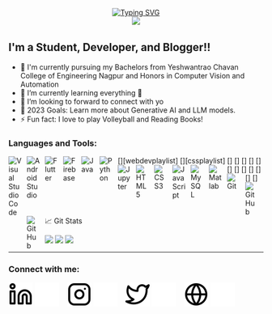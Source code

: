 <p align="center">
<a href="https://github.com/yashrajtarte">
    <img src="https://readme-typing-svg.demolab.com?font=Georgia&size=18&duration=2000&pause=100&multiline=true&width=500&height=80&lines=Yashraj Tarte;Mechine Learning+%7C+Flutter+%7C+Web Designing;SQL+%7C+GCP+%7C+Java+%7C+Python" alt="Typing SVG" />
</a>
<br/>
<a href="https://github.com/yashrajtarte">
    <img src="https://github-stats-alpha.vercel.app/api?username=YashrajTarte&cc=22272e&tc=37BCF6&ic=fff&bc=0000">
</a>
</br>

## I'm a Student, Developer, and Blogger!!

- 🔭 I'm currently pursuing my Bachelors from Yeshwantrao Chavan College of Engineering Nagpur and Honors in Computer Vision and Automation
- 🌱 I’m currently learning everything 🤣
- 👯 I’m looking to forward to connect with yo
- 🥅 2023 Goals: Learn more about Generative AI and LLM models.
- ⚡ Fun fact: I love to play Volleyball and Reading Books!


### Languages and Tools:

[<img align="left" alt="Visual Studio Code" width="26px" src="https://cdn.jsdelivr.net/gh/devicons/devicon/icons/vscode/vscode-original.svg" style="padding-right:10px;" />][webdevplaylist]
[<img align="left" alt="Android Studio" width="26px" src="https://cdn.jsdelivr.net/gh/devicons/devicon/icons/androidstudio/androidstudio-original.svg" style="padding-right:10px;" />][cssplaylist]
[<img align="left" alt="Flutter" width="26px" src="https://cdn.jsdelivr.net/gh/devicons/devicon/icons/flutter/flutter-original.svg" style="padding-right:10px;" />]
[<img align="left" alt="Firebase" width="26px" src="https://cdn.jsdelivr.net/gh/devicons/devicon/icons/firebase/firebase-plain.svg" style="padding-right:10px;" />]
[<img align="left" alt="Java" width="26px" src="https://cdn.jsdelivr.net/gh/devicons/devicon/icons/java/java-original.svg" style="padding-right:10px;" />]
[<img align="left" alt="Python" width="26px" src="https://cdn.jsdelivr.net/gh/devicons/devicon/icons/python/python-original.svg" style="padding-right:10px;" />]
[<img align="left" alt="Jupyter" width="26px" src="https://cdn.jsdelivr.net/gh/devicons/devicon/icons/jupyter/jupyter-original.svg" style="padding-right:10px;" />]
[<img align="left" alt="HTML5" width="26px" src="https://cdn.jsdelivr.net/gh/devicons/devicon/icons/html5/html5-original.svg" style="padding-right:10px;" />]
[<img align="left" alt="CSS3" width="26px" src="https://cdn.jsdelivr.net/gh/devicons/devicon/icons/css3/css3-original.svg" style="padding-right:10px;" />]
[<img align="left" alt="JavaScript" width="26px" src="https://cdn.jsdelivr.net/gh/devicons/devicon/icons/javascript/javascript-original.svg" style="padding-right:10px;" />]
[<img align="left" alt="MySQL" width="26px" src="https://cdn.jsdelivr.net/gh/devicons/devicon/icons/mysql/mysql-original.svg" style="padding-right:10px;" />]
[<img align="left" alt="Matlab" width="26px" src="https://cdn.jsdelivr.net/gh/devicons/devicon/icons/matlab/matlab-original.svg" style="padding-right:10px;" />]
[<img align="left" alt="Git" width="26px" src="https://cdn.jsdelivr.net/gh/devicons/devicon/icons/git/git-original.svg" style="padding-right:10px;" />]
[<img align="left" alt="GitHub" width="26px" src="https://user-images.githubusercontent.com/3369400/139447912-e0f43f33-6d9f-45f8-be46-2df5bbc91289.png" style="padding-right:10px;" />](https://www.youtube.com/playlist?list=PLkwxH9e_vrAJ0WbEsFA9W3I1W-g_BTsbt#gh-dark-mode-only)
[<img align="left" alt="GitHub" width="26px" src="https://user-images.githubusercontent.com/3369400/139448065-39a229ba-4b06-434b-bc67-616e2ed80c8f.png" style="padding-right:10px;" />]

<br />


📈 Git Stats

![](http://github-profile-summary-cards.vercel.app/api/cards/profile-details?username=yashrajtarte&theme=dracula) 
![](http://github-profile-summary-cards.vercel.app/api/cards/repos-per-language?username=yashrajtarte&theme=dracula) 
![](http://github-profile-summary-cards.vercel.app/api/cards/most-commit-language?username=yashrajtarte&theme=dracula)

---
### Connect with me:

[![website](./img/linkedin-light.svg)](https://www.linkedin.com/in/yashrajtarte#gh-light-mode-only)
[![website](./img/linkedin-dark.svg)](https://www.linkedin.com/in/yashrajtarte#gh-dark-mode-only)
&nbsp;&nbsp;
[![website](./img/instagram-light.svg)](https://www.instagram.com/yashraj_tarte/#gh-light-mode-only)
[![website](./img/instagram-dark.svg)](https://www.instagram.com/yashraj_tarte/#gh-dark-mode-only)
&nbsp;&nbsp;
[![website](./img/twitter-light.svg)](https://twitter.com/tarte_yashraj#gh-light-mode-only)
[![website](./img/twitter-dark.svg)](https://twitter.com/tarte_yashraj#gh-dark-mode-only)
&nbsp;&nbsp;
[![website](./img/globe-light.svg)](#gh-light-mode-only)
[![website](./img/globe-dark.svg)](#gh-dark-mode-only)


